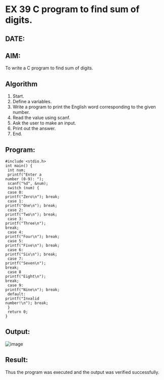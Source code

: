# EX 39 C program to find sum of digits.
## DATE: 
## AIM:
To write a C program to find sum of digits.

## Algorithm
1. Start.
2. Define a variables.
3. Write a program to print the English word corresponding to the given number.
4. Read the value using scanf.
5. Ask the user to make an input.
6. Print out the answer.
7. End.  

## Program:
```
#include <stdio.h>
int main() {
 int num;
 printf("Enter a
number (0-9): ");
 scanf("%d", &num);
 switch (num) {
 case 0:
printf("Zero\n"); break;
 case 1:
printf("One\n"); break;
 case 2:
printf("Two\n"); break;
 case 3:
printf("Three\n");
break;
 case 4:
printf("Four\n"); break;
 case 5:
printf("Five\n"); break;
 case 6:
printf("Six\n"); break;
 case 7:
printf("Seven\n");
break;
 case 8
printf("Eight\n");
break;
 case 9:
printf("Nine\n"); break;
 default:
printf("Invalid
number!\n"); break;
 }
 return 0;
}
```

## Output:

![image](https://github.com/user-attachments/assets/45ff765f-fb86-4f48-b24e-382139769182)


## Result:
Thus the program was executed and the output was verified successfully.
